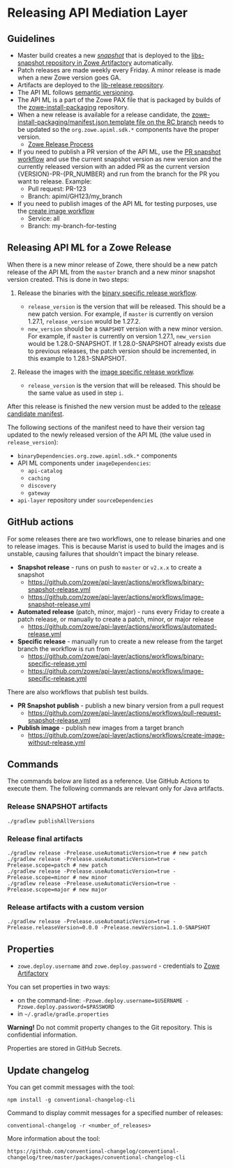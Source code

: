 # Releasing API Mediation Layer

## Guidelines

- Master build creates a new [_snapshot_](https://stackoverflow.com/questions/5901378/what-exactly-is-a-maven-snapshot-and-why-do-we-need-it) that is deployed to the [libs-snapshot repository in Zowe Artifactory](https://zowe.jfrog.io/zowe/libs-snapshot/org/zowe/apiml/sdk/ ) automatically.
- Patch releases are made weekly every Friday. A minor release is made when a new Zowe version goes GA.
- Artifacts are deployed to the [lib-release repository](https://zowe.jfrog.io/zowe/libs-release/org/zowe/apiml/sdk/).
- The API ML follows [semantic versioning](https://semver.org/).
- The API ML is a part of the Zowe PAX file that is packaged by builds of the [zowe-install-packaging](https://github.com/zowe/zowe-install-packaging/) repository.
- When a new release is available for a release candidate, the [zowe-install-packaging/manifest.json.template file on the RC branch](https://github.com/zowe/zowe-install-packaging/blob/rc/manifest.json.template) needs to be updated so the `org.zowe.apiml.sdk.*` components have the proper version.
  - [Zowe Release Process](https://github.com/zowe/community/blob/master/Technical-Steering-Committee/release.md)
- If you need to publish a PR version of the API ML, use the [PR snapshot workflow](https://github.com/zowe/api-layer/actions/workflows/pull-request-snapshot-release.yml) and use the current snapshot version as new version and the currently released version with an added PR as the current version {VERSION}-PR-{PR_NUMBER} and run from the branch for the PR you want to release. Example:
  - Pull request: PR-123
  - Branch: apiml/GH123/my_branch
- If you need to publish images of the API ML for testing purposes, use the [create image workflow](https://github.com/zowe/api-layer/actions/workflows/create-image-without-release.yml)
  - Service: all
  - Branch: my-branch-for-testing

## Releasing API ML for a Zowe Release

When there is a new minor release of Zowe, there should be a new patch release of the API ML from the `master` branch and a new minor snapshot version created.
This is done in two steps:
 
1. Release the binaries with the [binary specific release workflow](https://github.com/zowe/api-layer/actions/workflows/binary-specific-release.yml).
    * `release_version` is the version that will be released. This should be a new patch version. For example, if `master` is currently on version 1.27.1, `release_version` would be 1.27.2.
    * `new_version` should be a `SNAPSHOT` version with a new minor version. For example, if `master` is currently on version 1.27.1, `new_version` would be 1.28.0-SNAPSHOT.
      If 1.28.0-SNAPSHOT already exists due to previous releases, the patch version should be incremented, in this example to 1.28.1-SNAPSHOT.

2. Release the images with the [image specific release workflow](https://github.com/zowe/api-layer/actions/workflows/image-specific-release.yml).
    * `release_version` is the version that will be released. This should be the same value as used in step `i`.

After this release is finished the new version must be added to the [release candidate manifest](https://github.com/zowe/zowe-install-packaging/blob/rc/manifest.json.template).

The following sections of the manifest need to have their version tag updated to the newly released version of the API ML (the value used in `release_version`):
* `binaryDependencies.org.zowe.apiml.sdk.*` components
* API ML components under `imageDependencies`:
  * `api-catalog`
  * `caching`
  * `discovery`
  * `gateway`
* `api-layer` repository under `sourceDependencies`
  
## GitHub actions

For some releases there are two workflows, one to release binaries and one to release images. This is because Marist is used to build the images and is unstable,
causing failures that shouldn't impact the binary release.

- **Snapshot release** - runs on push to `master` or `v2.x.x` to create a snapshot
  - https://github.com/zowe/api-layer/actions/workflows/binary-snapshot-release.yml
  - https://github.com/zowe/api-layer/actions/workflows/image-snapshot-release.yml
- **Automated release** (patch, minor, major) - runs every Friday to create a patch release, or manually to create a patch, minor, or major release
  - https://github.com/zowe/api-layer/actions/workflows/automated-release.yml
- **Specific release** - manually run to create a new release from the target branch the workflow is run from 
  - https://github.com/zowe/api-layer/actions/workflows/binary-specific-release.yml
  - https://github.com/zowe/api-layer/actions/workflows/image-specific-release.yml

There are also workflows that publish test builds.

- **PR Snapshot publish** - publish a new binary version from a pull request
  - https://github.com/zowe/api-layer/actions/workflows/pull-request-snapshot-release.yml
- **Publish image** - publish new images from a target branch
    - https://github.com/zowe/api-layer/actions/workflows/create-image-without-release.yml

## Commands

The commands below are listed as a reference. Use GitHub Actions to execute them. The following commands are relevant only for Java artifacts. 

### Release SNAPSHOT artifacts

```shell
./gradlew publishAllVersions
```

### Release final artifacts

```shell
./gradlew release -Prelease.useAutomaticVersion=true # new patch
./gradlew release -Prelease.useAutomaticVersion=true -Prelease.scope=patch # new patch
./gradlew release -Prelease.useAutomaticVersion=true -Prelease.scope=minor # new minor
./gradlew release -Prelease.useAutomaticVersion=true -Prelease.scope=major # new major
```

### Release artifacts with a custom version

```shell
./gradlew release -Prelease.useAutomaticVersion=true -Prelease.releaseVersion=0.0.0 -Prelease.newVersion=1.1.0-SNAPSHOT
```

## Properties

- `zowe.deploy.username` and `zowe.deploy.password` - credentials to [Zowe Artifactory](https://zowe.jfrog.io/)

You can set properties in two ways:

- on the command-line: `-Pzowe.deploy.username=$USERNAME -Pzowe.deploy.password=$PASSWORD`
- in `~/.gradle/gradle.properties`

**Warning!** Do not commit property changes to the Git repository. This is confidential information.

Properties are stored in GitHub Secrets.

## Update changelog

You can get commit messages with the tool:

`npm install -g conventional-changelog-cli`

Command to display commit messages for a specified number of releases:

`conventional-changelog -r <number_of_releases>`

More information about the tool:

`https://github.com/conventional-changelog/conventional-changelog/tree/master/packages/conventional-changelog-cli`
